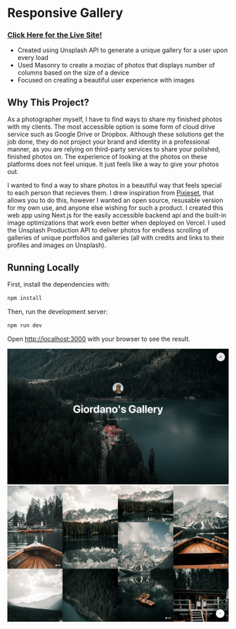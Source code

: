 # Responsive Gallery
### [Click Here for the Live Site!](https://responsive-gallery-chi.vercel.app)
- Created using Unsplash API to generate a unique gallery for a user upon every load
- Used Masonry to create a moziac of photos that displays number of columns based on the size of a device
- Focused on creating a beautiful user experience with images

## Why This Project?
As a photographer myself, I have to find ways to share my finished photos with my clients. The most accessible option is some form of cloud drive service such as Google Drive or Dropbox. Although these solutions get the job done, they do not project your brand and identity in a professional manner, as you are relying on third-party services to share your polished, finished photos on. The experience of looking at the photos on these platforms does not feel unique. It just feels like a way to give your photos out.

I wanted to find a way to share photos in a beautiful way that feels special to each person that recieves them. I drew inspiration from [Pixieset](https://pixieset.com), that allows you to do this, however I wanted an open source, resusable version for my own use, and anyone else wishing for such a product. I created this web app using Next.js for the easily accessible backend api and the built-in image optimizations that work even better when deployed on Vercel. I used the Unsplash Production API to deliver photos for endless scrolling of galleries of unique portfolios and galleries (all with credits and links to their profiles and images on Unsplash).

## Running Locally
First, install the dependencies with:
```bash
npm install
```

Then, run the development server:

```bash
npm run dev
```

Open [http://localhost:3000](http://localhost:3000) with your browser to see the result.

![Center Image](sample/image1.jpg)
![Gallery Section](sample/image2.jpg)
